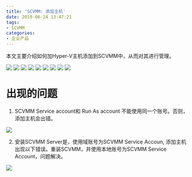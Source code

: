 ```yaml
---
title: 'SCVMM: 添加主机'
date: 2019-06-24 13:47:21
tags:
- SCVMM
categories:
- 企业产品
---
```

本文主要介绍如何加Hyper-V主机添加到SCVMM中，从而对其进行管理。

![](/images/336.png)
![](/images/337.png)
![](/images/338.png)
![](/images/339.png)
![](/images/340.png)
![](/images/341.png)
![](/images/342.png)
![](/images/343.png)
![](/images/344.png)

# 出现的问题

1. SCVMM Service account和 Run As account 不能使用同一个账号。否则，添加主机会出错。

![](/images/345.png)

2. 安装SCVMM Server是，使用域账号为SCVMM Service Accoun, 添加主机出现以下错误。重装SCVMM，并使用本地账号为SCVMM Service Account，问题解决。

![](/images/346.png)